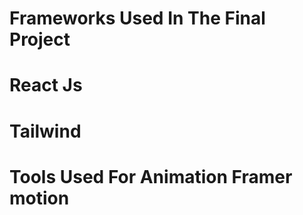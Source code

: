 # Frameworks Used In The Final Project<br> 
# React Js<br>
# Tailwind<br>
# Tools Used For Animation Framer motion
